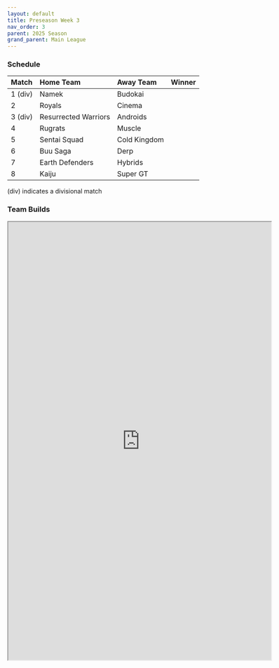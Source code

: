 ```yaml
---
layout: default
title: Preseason Week 3
nav_order: 3
parent: 2025 Season
grand_parent: Main League
---
```

### Schedule

|Match          |  Home Team            | Away Team        | Winner        |
| :-------------| :---------------------| :----------------| :-------------|
|1 (div)| Namek | Budokai |  |
|2| Royals | Cinema |  |
|3 (div)| Resurrected Warriors | Androids |  |
|4| Rugrats |  Muscle | |
|5| Sentai Squad | Cold Kingdom |  |
|6| Buu Saga | Derp |  |
|7| Earth Defenders |  Hybrids | |
|8| Kaiju | Super GT | |

(div) indicates a divisional match

### Team Builds

<iframe width=600 height=1000 scrolling="yes" src="https://docs.google.com/document/d/e/2PACX-1vRsMy0LTFFNrCYoUJvo90QUJ1wuBy1RcEr88Ikt0UDDxt3wH6RiuYWUbojcHhhJHT4vaUOcxtqB4c9R/pub?embedded=true"></iframe>
